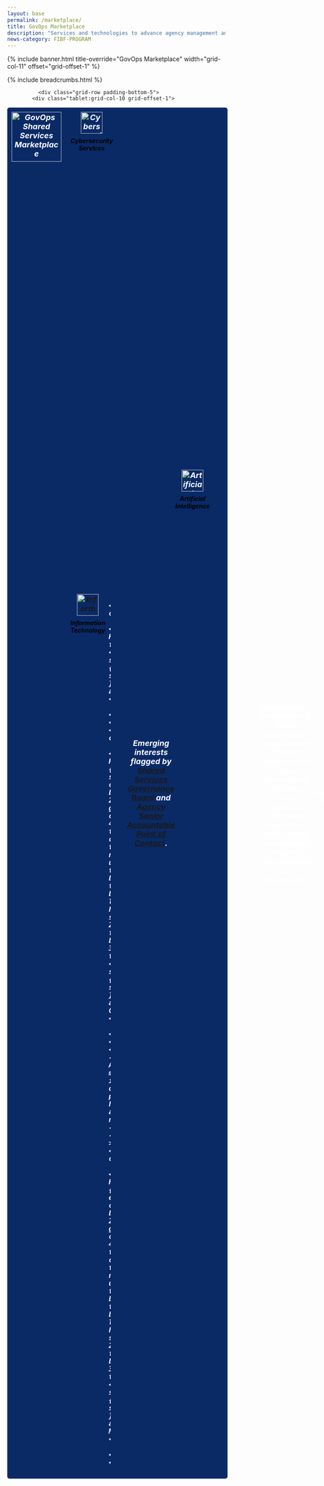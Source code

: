 ```yaml
---
layout: base
permalink: /marketplace/
title: GovOps Marketplace
description: "Services and technologies to advance agency management and operations"
news-category: FIBF-PROGRAM
---
```

<style>
  a.green-link {
    color: #D83933; /* Green color */
  }
</style>

{% include banner.html title-override="GovOps Marketplace" width="grid-col-11" offset="grid-offset-1" %}

<div class="grid-container">
    <div class="grid-row grid-gap">
            <div class="tablet:grid-col-10 tablet:grid-offset-1 padding-top-1">
            {% include breadcrumbs.html %}
            </div>
    </div>
</div>
<section class="pm" id="govops-marketplace">
    <div class="grid-container">

<!-- chop start -->
  
              <div class="grid-row padding-bottom-5">
            <div class="tablet:grid-col-10 grid-offset-1">
<style>

.govops-container {
    display: flex;
    align-items: center; /* Vertically aligns the text and image */
    gap: 20px; /* Adds spacing between the image and text */
}

.govops-logo {
    width: 100px; /* Adjust based on your logo size */
    height: auto;
}

.govops-text {
    flex: 1; /* Allows text to take up remaining space */
}

.rectangle {
       
  background-color: #0A2A66;  /* Dark blue */
  color: #fff;               /* White text (if desired) */
    padding: 10px;
            width: 97%;
     font-size: 18px;
            font-weight: bold;
            font-style: italic;
            text-align: center;
  padding: 10px;
  border-radius: 5px;
  display: flex;
  align-items: center; /* Ensures both flag and text are vertically centered */
 
        }

.rectangle img {
margin-right: 5px;

}
  
     .icon-container {
            display: flex;
            justify-content: center;
            gap: 20px;
            flex-wrap: wrap;
            margin-top: 20px;
        }
        .icon {
            text-align: center;
        }
        .icon img {
            width: 50px;
            height: 50px;
            transition: transform 0.6s ease-in-out;
        }
        .icon img:hover {
            transform: rotateY(180deg);
        }
        .icon p {
            margin-top: 5px;
            font-size: 14px;
            color: black;
        }

</style>

  <div class="rectangle">

    <IMG SRC="/assets/images/icon_us_flag_64.png">
        In order to improve the way government delivers services externally, we must aggressively reform the way government delivers services internally.
    </div>    


<STYLE>

.govops-grid {
  display: grid;
  grid-template-columns: auto 1fr;   /* Left column for the seal/IT, right column for icons */
  grid-template-rows: auto auto;      /* Two rows: top row for first set, bottom row for second set */
  gap: 1rem;                         /* Space between grid cells */
  align-items: start;
}

/* Left Column */
.govops-seal {
  grid-column: 1;
  grid-row: 1;
  justify-self: center; /* Center the seal horizontally */
}

.it-icon {
  grid-column: 1;
  grid-row: 2;
  justify-self: center; /* Center the IT icon horizontally */
}



/* Right Column (Icons) */
/* Both rows will share the same grid structure so that each column aligns */
.top-icons,
.bottom-icons {
  grid-column: 2;
  display: grid;
  grid-template-columns: repeat(5, 1fr); /* 5 columns for 5 icons */
  gap: 1rem;
}

  .ssgb-icons {
  grid-column: 2;
  display: grid;
  grid-template-columns: repeat(8, 1fr); /* 5 columns for 5 icons */
  gap: 1rem;
}

  .ssgb-icons {
  grid-row: 1;
}

.top-icons {
  grid-row: 1;
}

.bottom-icons {
  grid-row: 2;
}

/* Icon styling */
.icon {
  text-align: center;
  font-weight: bold;
}

.icon img {
  max-width: 50px; /* Adjust as needed */
  display: block;
  margin: 0 auto 0.5rem;
}

/* Optional: Placeholder styling (if needed) */
.placeholder {
  visibility: hidden;
}


  .govops-seal img {
  width: 100px;
  height: auto;
}

.it-icon img {
  width: 50px;
  height: auto;
}
  

</STYLE>


<STYLE>

.govops-grid {
  display: grid;
  grid-template-columns: auto 1fr;  /* Left col for seal/IT, right col for icons */
  grid-template-rows: auto auto;    /* Top row for seal & top icons, bottom row for IT & bottom icons */
  gap: 1rem;
  align-items: start;               /* Top-align rows */
}

/* Center the entire seal container in its grid cell */
.govops-seal {
  grid-column: 1;
  grid-row: 1;
  display: flex;
  flex-direction: column;   /* Stack image/text (if any) vertically */
  align-items: center;      /* Center horizontally */
  justify-content: center;  /* If you want vertical centering within the cell */
}

.govops-seal img {
  width: 115px;  /* GovOps seal at 115px wide */
  height: auto;
  margin-bottom: 0.5rem;
}

/* IT icon directly under the seal, also centered */
.it-icon {
  grid-column: 1;
  grid-row: 2;
  display: flex;
  flex-direction: column;   /* Stack image + text */
  align-items: center;      /* Center horizontally */
  justify-content: center;
  text-align: center;       /* Ensures the text is also centered */
  font-weight: bold;
}

.it-icon img {
  width: 50px;   /* IT icon at 50px wide */
  height: auto;
  margin-bottom: 0.5rem;
   align-items: start;
}

/* Right column: top icons and bottom icons each as a grid */
.top-icons,
.bottom-icons {
  grid-column: 2;        /* Right column */
  display: grid;
  grid-template-columns: repeat(5, 1fr); /* 5 icons across */
  align-items: start;
  gap: 0.5rem;
}

.top-icons {
  grid-row: 1;  /* Top row of icons */
}
.bottom-icons {
  grid-row: 2;  /* Bottom row of icons */
}

.icon {
  text-align: center;
  font-weight: bold;
}

.icon img {
  max-width: 50px; /* Adjust as needed for all right-side icons */
  display: block;
  margin: 0 auto 0.5rem;
}

.tight-spacing {
    margin-top: 7px;    /* Adjust as needed */
    margin-bottom: 7px; /* Adjust as needed */
}

</STYLE>

      <P CLASS="tight-spacing">Find modern, centralized capabilities to improve your agency's management and operations performance.</P>

<span class="govops-container">
<div class="govops-grid">


  <!-- Top-left: GovOps Seal -->
  <div class="govops-seal">
    <img 
      src="/assets/images/marketplace/icon_govops.jpg" 
      alt="GovOps Shared Services Marketplace"
    >
    <!-- If you need text for the seal, you could put it here -->
  </div>

  <!-- Top-right: Row of icons (Financial, Grants, etc.) -->
  <div class="top-icons">
    <div class="icon">
      <img src="/assets/images/fibf/icons/icon.cyber.webp" alt="Cybersecurity Services">
      <p>Cybersecurity<br>Services</p>
    </div>
    
    <div class="icon">
      <A HREF="/marketplace/qsmo-ffm/"><img src="/assets/images/fibf/icons/icon.corefm.webp" alt="Financial Management"></A>
      <p>Financial<br>Management</p>
    </div>
    <div class="icon">
      <A HREF="/marketplace/qsmo-grm/"><img src="/assets/images/fibf/icons/icon.grants.webp" alt="Grants Management"></A>
      <p>Grants<br>Management</p>
    </div>
    <div class="icon">
      <A HREF="/marketplace/qsmo-hcm/"><img src="/assets/images/fibf/icons/icon.hr.webp" alt="Human Resources"></A>
      <p>Human<br>Resources</p>
    </div>
    <div class="icon">
      <A HREF="/marketplace/ess-trt2/"><img src="/assets/images/fibf/icons/icon.travel.webp" alt="Travel & Expense"></A>
      <p>Travel &<br>Expense</p>
    </div>

  </div>

  <!-- Bottom-left: IT icon (centered under seal) -->

  <!--
  <div class="it-icon">
    <img 
      src="/assets/images/fibf/icons/icon.computer.webp" 
      alt="Information Technology"
    >
    <p>Information<br>Technology</p>
  </div>
-->

  <!-- Bottom-right: Second row of icons (Fleet, Purchase Cards, etc.) -->
  <div class="bottom-icons">
    <div class="icon">
     <a href="{{site.baseurl}}/marketplace/ess-eis/" class="margin-bottom-2 grid-col-4 text-center text-no-underline text-black text-bold line-height-sans-2 font-body-3xs" title=""><img 
      src="{{ site.baseurl }}/assets/images/fibf/icons/icon.computer.webp" 
      alt="Information Technology"></a>
    <p>Information<br>Technology</p>
    </div>
    
    <div class="icon">
      <A HREF="https://ussm.gsa.gov/marketplace/ess-fleet/"><img src="{{ site.baseurl }}/assets/images/fibf/icons/car.icon.webp" alt="Fleet"></A>
      <p>Fleet</p>
    </div>
    <div class="icon">
      <A HREF="{{site.baseurl}}/marketplace/ess-smartpay/" class="margin-bottom-2 grid-col-4 text-center text-no-underline text-black text-bold line-height-sans-2 font-body-3xs" title=""><img src="{{ site.baseurl }}/assets/images/fibf/icons/icon.smartpay.webp" alt="Purchase Cards"></A>
      <p>Purchase<br>Cards</p>
    </div>
    <!-- Add more icons or placeholders here as needed -->
    <div class="icon">
      <A HREF="{{site.baseurl}}/marketplace/ess-erm/" class="margin-bottom-2 grid-col-4 text-center text-no-underline text-black text-bold line-height-sans-2 font-body-3xs" title=""><img src="{{ site.baseurl }}/assets/images/fibf/icons/icon.erm.webp" alt="Records Management"></A>
      <p>Records<br>Management</p>
    </div>

<!--
     <div class="icon">
      <img src="{{ site.baseurl }}/assets/images/fibf/icons/icon.erm.webp" alt="Records Management">
      <p>Records<br>Management</p>
    </div>

     <div class="icon">
      <img src="{{ site.baseurl }}/assets/images/fibf/icons/icon.erm.webp" alt="Records Management">
      <p>Records<br>Management</p>
    </div>

-->
  
  </div>
</div>
</SPAN>

<STYLE>

/* Info box is hidden by default */
.icon-hover-info {
  display: none;
  background: #222;          /* Dark background */
  color: #fff;               /* White text */
  padding: 10px;             /* Adjust as needed */
  border-radius: 8px;        /* Rounded corners */
  margin-top: 10px;          /* Space below the icon */
}

/* On hover, show the info box immediately */
.icon:hover .icon-hover-info {
  display: block;
}


/* Optional styling for text inside the hover box */
.budget-amount {
  font-size: 1.1rem;
  font-weight: bold;
}
.budget-year {
  font-size: 0.9rem;
  opacity: 0.9;  /* Slightly lighter if you want */
  margin-top: 0.25rem;
}

</STYLE>


<div class="icon-hover-info">
    <div class="budget-amount">$6.8 Trillion</div>
    <div class="budget-year">2024 Federal Budget</div>
  </div>


<hr>

 
 <p class="govops-text">
Emerging interests flagged by <A HREF="https://ussm.gsa.gov/ssgb">Shared Services Governance Board</A> and <A HREF="https://ussm.gsa.gov/sapoc">Agency Senior Accountable Point of Contact</A>.
<div class="ssgb-icons">

  
  <div class="icon">
      <img src="/assets/images/fibf/icons/icon_ai.png" alt="Artificial Intelligence">
      <p>Artificial<BR>
      Intelligence</p>
    </div>
    
    <div class="icon">
     <img src="/assets/images/fibf/icons/icon_cx.png" alt="Customer Experience">
      <p>Customer<BR>
      Experience</p>
    </div>
    <div class="icon">
      <img src="/assets/images/fibf/icons/icon_contractwriting.png" alt="Contract Writing">
      <p>Contract<BR>Writing</p>
    </div>
    <div class="icon">
      <img src="/assets/images/fibf/icons/icon_icam.png" alt="Identity Management">
      <p>Identity<BR>
      Management</p>
    </div>
    <div class="icon">
     <img src="/assets/images/fibf/icons/icon_data.png" alt="Data Services">
      <p>Data<BR>Services</p>
    </div>

    <div class="icon">
      <img src="/assets/images/fibf/icons/icon_rpm3.png" alt="Real Property Management">
      <p>Real<BR>Property
      </p>
    </div>
    
    <div class="icon">
    <img src="/assets/images/fibf/icons/icon_international2.png" alt="International Services">
      <p>International<BR>
      Services</p>
    </div>
    
    <div class="icon">
     <img src="/assets/images/fibf/icons/icon_foia.png" alt="FOIA Services">
      <p>FOIA<BR>Services</p>
    </div>
  
  </div>

  
     <!--
   Marketplace solutions will blend commercial practices with federal requirements to improve government efficiency, reduce agency operating costs, and drive public accountability in agency management and operations. 

<P><B>Find solutions here:</B></P>
   <span style="display: block; height: 8px;"></span>
 <div class="icon-container">
        <div class="icon">
          <a href="{{site.baseurl}}/marketplace/qsmo-ffm/" class="margin-bottom-2 grid-col-4 text-center text-no-underline text-black text-bold line-height-sans-2 font-body-3xs" title="">
          <img src="{{ site.baseurl }}/assets/images/fibf/icons/icon.corefm.webp" alt="Icon 1"><p>Financial<BR>Management</p></a></div>
        <div class="icon">
           <a href="{{site.baseurl}}/marketplace/qsmo-grm/" class="margin-bottom-2 grid-col-4 text-center text-no-underline text-black text-bold line-height-sans-2 font-body-3xs" title="">
          <img src="{{ site.baseurl }}/assets/images/fibf/icons/icon.grants.webp" alt="Icon 2"><p>Grants<BR>Management</p></a></div>
        <div class="icon">
           <a href="{{site.baseurl}}/marketplace/qsmo-hcm/" class="margin-bottom-2 grid-col-4 text-center text-no-underline text-black text-bold line-height-sans-2 font-body-3xs" title=""><img src="{{ site.baseurl }}/assets/images/fibf/icons/icon.hr.webp" alt="Icon 3"><p>Human<BR>Resources</p></a></div>
        <div class="icon">
          <a href="{{site.baseurl}}/marketplace/ess-trt2/" class="margin-bottom-2 grid-col-4 text-center text-no-underline text-black text-bold line-height-sans-2 font-body-3xs" title=""><img src="{{ site.baseurl }}/assets/images/fibf/icons/icon.travel.webp" alt="Icon 4"><p>Travel &<BR>Expense</p></a></div>
        <div class="icon">
          <a href="{{site.baseurl}}/marketplace/qsmo-cyb/" class="margin-bottom-2 grid-col-4 text-center text-no-underline text-black text-bold line-height-sans-2 font-body-3xs" title=""><img src="{{ site.baseurl }}/assets/images/fibf/icons/icon.cyber.webp" alt="Icon 5"><p>Cybersecurity<BR>Services</p></a></div>
        <div class="icon">
          <a href="{{site.baseurl}}/marketplace/ess-eis/" class="margin-bottom-2 grid-col-4 text-center text-no-underline text-black text-bold line-height-sans-2 font-body-3xs" title=""><img src="{{ site.baseurl }}/assets/images/fibf/icons/icon.computer.webp" alt="Icon 6"><p>Information<BR>Technology</p></a></div>
        <div class="icon">
          <a href="{{site.baseurl}}/marketplace/ess-fleet/" class="margin-bottom-2 grid-col-4 text-center text-no-underline text-black text-bold line-height-sans-2 font-body-3xs" title=""><img src="{{ site.baseurl }}/assets/images/fibf/icons/car.icon.webp" alt="Icon 7"><p>Fleet</p></a></div>
        <div class="icon">
           <a href="{{site.baseurl}}/marketplace/ess-smartpay/" class="margin-bottom-2 grid-col-4 text-center text-no-underline text-black text-bold line-height-sans-2 font-body-3xs" title=""><img src="{{ site.baseurl }}/assets/images/fibf/icons/icon.smartpay.webp" alt="Icon 8"><p>Purchase<BR>Cards</p></a></div>
        <div class="icon">
          <a href="{{site.baseurl}}/marketplace/ess-erm/" class="margin-bottom-2 grid-col-4 text-center text-no-underline text-black text-bold line-height-sans-2 font-body-3xs" title=""><img src="{{ site.baseurl }}/assets/images/fibf/icons/icon.erm.webp" alt="Icon 9"><p>Records<BR>Management</p></a></div>
    </div>
-->

    Marketplace partners must deliver modern technology and services needed to propery manage agency operations. An efficient management ecosystem will deliver a citizen-centric, accountable, performance-driven approach to agency operations that restores the government's focus on administration's priorities and improves mission delivery in service to American taxpayers.
    </p>


            </div>
        </div>

       
            
 
     
        </div>


 
</section>

